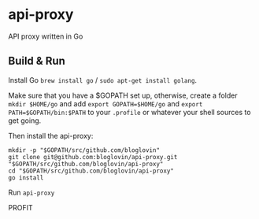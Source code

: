 api-proxy
=========

API proxy written in Go

## Build & Run

Install Go `brew install go` / `sudo apt-get install golang`.

Make sure that you have a $GOPATH set up, otherwise, create a folder `mkdir $HOME/go` and add `export GOPATH=$HOME/go` and `export PATH=$GOPATH/bin:$PATH` to your `.profile` or whatever your shell sources to get going.

Then install the api-proxy:

```
mkdir -p "$GOPATH/src/github.com/bloglovin"
git clone git@github.com:bloglovin/api-proxy.git "$GOPATH/src/github.com/bloglovin/api-proxy"
cd "$GOPATH/src/github.com/bloglovin/api-proxy"
go install
```

Run `api-proxy`

PROFIT
